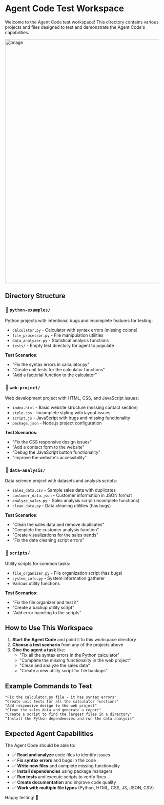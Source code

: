 # Agent Code Test Workspace

Welcome to the Agent Code test workspace! This directory contains various projects and files designed to test and demonstrate the Agent Code's capabilities.

<img width="1203" height="800" alt="image" src="https://github.com/user-attachments/assets/6620d219-be2b-4552-95c4-0bfe4f042866" />

## Directory Structure

### 📁 `python-examples/`
Python projects with intentional bugs and incomplete features for testing:
- `calculator.py` - Calculator with syntax errors (missing colons)
- `file_processor.py` - File manipulation utilities
- `data_analyzer.py` - Statistical analysis functions
- `tests/` - Empty test directory for agent to populate

**Test Scenarios:**
- "Fix the syntax errors in calculator.py"
- "Create unit tests for the calculator functions"
- "Add a factorial function to the calculator"

### 📁 `web-project/`
Web development project with HTML, CSS, and JavaScript issues:
- `index.html` - Basic website structure (missing contact section)
- `style.css` - Incomplete styling with layout issues
- `script.js` - JavaScript with bugs and missing functionality
- `package.json` - Node.js project configuration

**Test Scenarios:**
- "Fix the CSS responsive design issues"
- "Add a contact form to the website"
- "Debug the JavaScript button functionality"
- "Improve the website's accessibility"

### 📁 `data-analysis/`
Data science project with datasets and analysis scripts:
- `sales_data.csv` - Sample sales data with duplicates
- `customer_data.json` - Customer information in JSON format
- `analyze_sales.py` - Sales analysis script (incomplete functions)
- `clean_data.py` - Data cleaning utilities (has bugs)

**Test Scenarios:**
- "Clean the sales data and remove duplicates"
- "Complete the customer analysis function"
- "Create visualizations for the sales trends"
- "Fix the data cleaning script errors"

### 📁 `scripts/`
Utility scripts for common tasks:
- `file_organizer.py` - File organization script (has bugs)
- `system_info.py` - System information gatherer
- Various utility functions

**Test Scenarios:**
- "Fix the file organizer and test it"
- "Create a backup utility script"
- "Add error handling to the scripts"

## How to Use This Workspace

1. **Start the Agent Code** and point it to this workspace directory
2. **Choose a test scenario** from any of the projects above
3. **Give the agent a task** like:
   - "Fix all the syntax errors in the Python calculator"
   - "Complete the missing functionality in the web project"
   - "Clean and analyze the sales data"
   - "Create a new utility script for file backups"

## Example Commands to Test

```
"Fix the calculator.py file - it has syntax errors"
"Create unit tests for all the calculator functions"
"Add responsive design to the web project"
"Clean the sales data and generate a report"
"Create a script to find the largest files in a directory"
"Install the Python dependencies and run the data analysis"
```

## Expected Agent Capabilities

The Agent Code should be able to:
- ✅ **Read and analyze** code files to identify issues
- ✅ **Fix syntax errors** and bugs in the code
- ✅ **Write new files** and complete missing functionality
- ✅ **Install dependencies** using package managers
- ✅ **Run tests** and execute scripts to verify fixes
- ✅ **Create documentation** and improve code quality
- ✅ **Work with multiple file types** (Python, HTML, CSS, JS, JSON, CSV)

Happy testing! 🚀
